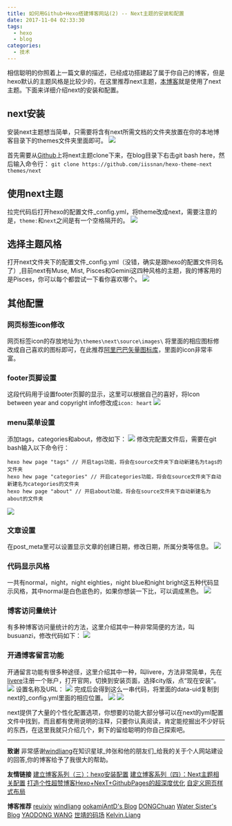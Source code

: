 ```yaml
---
title: 如何用Github+Hexo搭建博客网站(2) -- Next主题的安装和配置
date: 2017-11-04 02:33:30
tags:
  - hexo
  - blog
categories:
  - 技术
---
```

相信聪明的你照着上一篇文章的描述，已经成功搭建起了属于你自己的博客，但是hexo默认的主题风格是比较少的，在这里推荐next主题，[本博客](https://taylorliang.github.io)就是使用了next主题。下面来详细介绍next的安装和配置。<!--more-->

## next安装
安装next主题想当简单，只需要将含有next所需文档的文件夹放置在你的本地博客目录下的themes文件夹里面即可。
![](nextHexo/1.png)

首先需要从[Github](https://github.com/iissnan/hexo-theme-next)上将next主题clone下来，在blog目录下右击git bash here，然后输入命令行：
`git clone https://github.com/iissnan/hexo-theme-next themes/next`

## 使用next主题
拉完代码后打开hexo的配置文件_config.yml，将theme改成next，需要注意的是，`theme:`和`next`之间是有一个空格隔开的。
![](nextHexo/2.png)

## 选择主题风格
打开next文件夹下的配置文件_config.yml（没错，确实是跟hexo的配置文件同名了）,目前next有Muse, Mist, Pisces和Gemini这四种风格的主题，我的博客用的是Pisces，你可以每个都尝试一下看你喜欢哪个。
![](nextHexo/3.png)

## 其他配置

### 网页标签icon修改
网页标签icon的存放地址为`\themes\next\source\images\` 将里面的相应图标修改成自己喜欢的图标即可，在此推荐[阿里巴巴矢量图标库](http://www.iconfont.cn/)，里面的icon非常丰富。

### footer页脚设置
这段代码用于设置footer页脚的显示，这里可以根据自己的喜好，将Icon between year and copyright info修改成`icon: heart`
![](nextHexo/footer.png)

### menu菜单设置
添加tags，categories和about，修改如下：
![](nextHexo/menu.png)
修改完配置文件后，需要在git bash输入以下命令行：
```
hexo hew page "tags" // 开启tags功能，将会在source文件夹下自动新建名为tags的文件夹
hexo hew page "categories" // 开启categories功能，将会在source文件夹下自动新建名为categories的文件夹
hexo hew page "about" // 开启about功能，将会在source文件夹下自动新建名为about的文件夹
```
![](nextHexo/sourceFolder.png)

### 文章设置
在post_meta里可以设置显示文章的创建日期，修改日期，所属分类等信息。
![](nextHexo/post_meta.png)

### 代码显示风格
一共有normal，night，night eighties，night blue和night bright这五种代码显示风格，其中normal是白色底色的，如果你想装一下比，可以调成黑色。
![](nextHexo/codeHightlightTheme.png)

### 博客访问量统计
有多种博客访问量统计的方法，这里介绍其中一种非常简便的方法，叫busuanzi，修改代码如下：
![](nextHexo/busuanzi.png)

### 开通博客留言功能
开通留言功能有很多种途径，这里介绍其中一种，叫livere，方法非常简单，先在[livere](https://livere.com/)注册一个账户，打开官网，切换到安装页面，选择city版，点“现在安装”。
![](nextHexo/livereCom.png)
设置名称及URL：
![](nextHexo/livereSetting.png)
完成后会得到这么一串代码，将里面的data-uid复制到next的_config.yml里面的相应位置。
![](nextHexo/livereUid.png)
![](nextHexo/livere.png)

next提供了大量的个性化配置选项，你想要的功能大部分够可以在next的yml配置文件中找到，而且都有使用说明的注释，只要你认真阅读，肯定能挖掘出不少好玩的东西，在这里我就只介绍几个，剩下的留给聪明的你自己探索吧。

***
__致谢__
非常感谢[windliang](http://windliang.cc/)在知识星球_帅张和他的朋友们_给我的关于个人网站建设的回答,你的博客给予了我很大的帮助。

__友情链接__
[建立博客系列（三）：hexo安装配置](http://windliang.cc/2017/01/23/%E5%BB%BA%E7%AB%8B%E5%8D%9A%E5%AE%A2%E7%B3%BB%E5%88%97%EF%BC%88%E4%B8%89%EF%BC%89%EF%BC%9Ahexo%E5%AE%89%E8%A3%85%E9%85%8D%E7%BD%AE/)
[建立博客系列（四）：Next主题相关配置](http://windliang.cc/2017/01/28/%E5%BB%BA%E7%AB%8B%E5%8D%9A%E5%AE%A2%E7%B3%BB%E5%88%97%EF%BC%88%E5%9B%9B%EF%BC%89%EF%BC%9ANext%E4%B8%BB%E9%A2%98%E7%9B%B8%E5%85%B3%E9%85%8D%E7%BD%AE/)
[打造个性超赞博客Hexo+NexT+GithubPages的超深度优化](https://reuixiy.github.io/technology/computer/computer-aided-art/2017/06/09/hexo-next-optimization.html)
[自定义网页样式布局](http://www.cduyzh.com/hexo-settings-3/)

__博客推荐__
[reuixiy](https://reuixiy.github.io/)
[windliang](http://windliang.cc/)
[ookamiAntD's Blog](http://yangbingdong.com/)
[DONGChuan](http://dongchuan.github.io/)
[Water Sister's Blog](http://www.cduyzh.com/)
[YAODONG WANG](http://captwang.info/)
[世靖的码场](https://blog.csdn.net/qdbszsj?t=1)
[Kelvin.Liang](https://kelvin.link/)